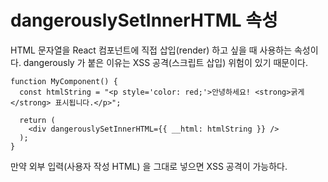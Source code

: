 <h1>dangerouslySetInnerHTML 속성</h1>
<p>HTML 문자열을 React 컴포넌트에 직접 삽입(render) 하고 싶을 때 사용하는 속성이다.
dangerously 가 붙은 이유는 XSS 공격(스크립트 삽입) 위험이 있기 때문이다.

```
function MyComponent() {
  const htmlString = "<p style='color: red;'>안녕하세요! <strong>굵게</strong> 표시됩니다.</p>";

  return (
    <div dangerouslySetInnerHTML={{ __html: htmlString }} />
  );
}
```

만약 외부 입력(사용자 작성 HTML) 을 그대로 넣으면 XSS 공격이 가능하다.
